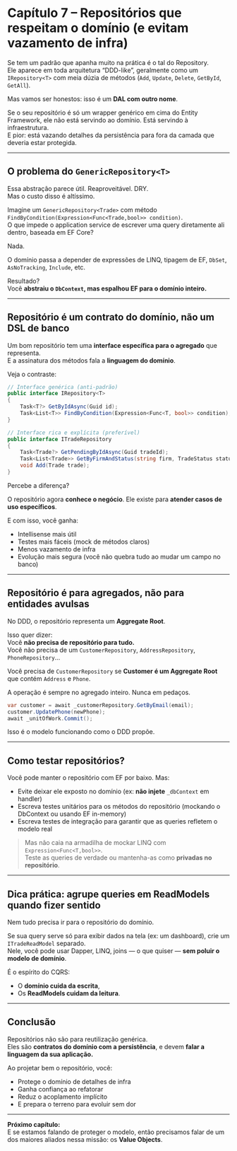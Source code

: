 # Capítulo 7 – Repositórios que respeitam o domínio (e evitam vazamento de infra)

Se tem um padrão que apanha muito na prática é o tal do Repository.  
Ele aparece em toda arquitetura “DDD-like”, geralmente como um `IRepository<T>` com meia dúzia de métodos (`Add`, `Update`, `Delete`, `GetById`, `GetAll`).

Mas vamos ser honestos: isso é um **DAL com outro nome**.

Se o seu repositório é só um wrapper genérico em cima do Entity Framework, ele não está servindo ao domínio. Está servindo à infraestrutura.  
E pior: está vazando detalhes da persistência para fora da camada que deveria estar protegida.

---

## O problema do `GenericRepository<T>`

Essa abstração parece útil. Reaproveitável. DRY.  
Mas o custo disso é altíssimo.

Imagine um `GenericRepository<Trade>` com método `FindByCondition(Expression<Func<Trade,bool>> condition)`.  
O que impede o application service de escrever uma query diretamente ali dentro, baseada em EF Core?

Nada.

O domínio passa a depender de expressões de LINQ, tipagem de EF, `DbSet`, `AsNoTracking`, `Include`, etc.

Resultado?  
Você **abstraiu o `DbContext`, mas espalhou EF para o domínio inteiro.**

---

## Repositório é um contrato do domínio, não um DSL de banco

Um bom repositório tem uma **interface específica para o agregado** que representa.  
E a assinatura dos métodos fala a **linguagem do domínio**.

Veja o contraste:

```csharp
// Interface genérica (anti-padrão)
public interface IRepository<T>
{
    Task<T?> GetByIdAsync(Guid id);
    Task<List<T>> FindByCondition(Expression<Func<T, bool>> condition);
}
```

```csharp
// Interface rica e explícita (preferível)
public interface ITradeRepository
{
    Task<Trade?> GetPendingByIdAsync(Guid tradeId);
    Task<List<Trade>> GetByFirmAndStatus(string firm, TradeStatus status);
    void Add(Trade trade);
}
```

Percebe a diferença?

O repositório agora **conhece o negócio**. Ele existe para **atender casos de uso específicos**.

E com isso, você ganha:

- Intellisense mais útil
- Testes mais fáceis (mock de métodos claros)
- Menos vazamento de infra
- Evolução mais segura (você não quebra tudo ao mudar um campo no banco)

---

## Repositório é para agregados, não para entidades avulsas

No DDD, o repositório representa um **Aggregate Root**.

Isso quer dizer:  
Você **não precisa de repositório para tudo.**  
Você não precisa de um `CustomerRepository`, `AddressRepository`, `PhoneRepository`...

Você precisa de `CustomerRepository` se **Customer é um Aggregate Root** que contém `Address` e `Phone`.

A operação é sempre no agregado inteiro. Nunca em pedaços.

```csharp
var customer = await _customerRepository.GetByEmail(email);
customer.UpdatePhone(newPhone);
await _unitOfWork.Commit();
```

Isso é o modelo funcionando como o DDD propõe.

---

## Como testar repositórios?

Você pode manter o repositório com EF por baixo. Mas:

- Evite deixar ele exposto no domínio (ex: **não injete** `_dbContext` em handler)
- Escreva testes unitários para os métodos do repositório (mockando o DbContext ou usando EF in-memory)
- Escreva testes de integração para garantir que as queries refletem o modelo real

> Mas não caia na armadilha de mockar LINQ com `Expression<Func<T,bool>>`.  
> Teste as queries de verdade ou mantenha-as como **privadas no repositório**.

---

## Dica prática: agrupe queries em ReadModels quando fizer sentido

Nem tudo precisa ir para o repositório do domínio.

Se sua query serve só para exibir dados na tela (ex: um dashboard), crie um `ITradeReadModel` separado.  
Nele, você pode usar Dapper, LINQ, joins — o que quiser — **sem poluir o modelo de domínio**.

É o espírito do CQRS:

- O **domínio cuida da escrita**,
- Os **ReadModels cuidam da leitura**.

---

## Conclusão

Repositórios não são para reutilização genérica.  
Eles são **contratos do domínio com a persistência**, e devem **falar a linguagem da sua aplicação.**

Ao projetar bem o repositório, você:

- Protege o domínio de detalhes de infra
- Ganha confiança ao refatorar
- Reduz o acoplamento implícito
- E prepara o terreno para evoluir sem dor

---

**Próximo capítulo:**  
E se estamos falando de proteger o modelo, então precisamos falar de um dos maiores aliados nessa missão: os **Value Objects**.
